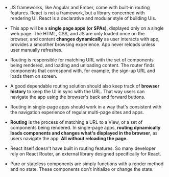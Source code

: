 * JS frameworks, like Angular and Ember, come with built-in routing features. React is not a framework, but a library concerned with rendering UI. React is a declarative and modular style of building UIs.
* This app will be a **single page apps (or SPAs)**, displayed only on a single web page. The HTML, CSS, and JS are only loaded once on the browser, and content **changes dynamically** as user interacts with app, provides a smoother browsing experience. App never reloads unless user manually refreshes.
* Routing is responsible for matching URL with the set of components being rendered, and loading and unloading content. The router finds components that correspond with, for example, the sign-up URL and loads them on screen.
* A good dependable routing solution should also keep track of **browser history**
to keep the UI in sync with the URL. That way users can navigate the app using the browser's back and forward buttons.
* Routing in single-page apps should work in a way that's consistent with the navigation experience of regular multi-page sites and apps.
* **Routing** is the process of matching a URL to a View, or a set of components being rendered. In single-page apps, **routing dynamically loads components and changes what's displayed in the browser**, as users navigate the app.
**All without reloading the page.**
* React Itself doesn't have built in routing features. So many developer rely on React Router, an external library designed specifically for React.

* Pure or stateless components are simply functions with a render method and no state. These components don't initialize or change the state.
